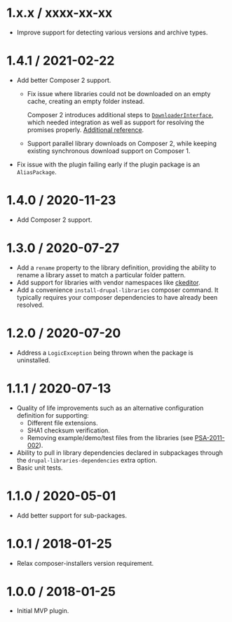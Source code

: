 1.x.x / xxxx-xx-xx
========================
* Improve support for detecting various versions and archive types.

1.4.1 / 2021-02-22
========================
* Add better Composer 2 support.

  * Fix issue where libraries could not be downloaded on an empty cache, creating an empty folder instead.

    Composer 2 introduces additional steps to [`DownloaderInterface`][composer-2-upgrade], which 
    needed integration as well as support for resolving the promises properly. [Additional reference][composer-2-download-support].
  * Support parallel library downloads on Composer 2, while keeping existing synchronous download support on Composer 1.
* Fix issue with the plugin failing early if the plugin package is an `AliasPackage`. 

1.4.0 / 2020-11-23
========================
* Add Composer 2 support.

1.3.0 / 2020-07-27
========================
* Add a `rename` property to the library definition, providing the ability to
    rename a library asset to match a particular folder pattern.
* Add support for libraries with vendor namespaces like [ckeditor][ckeditor-downloads].
* Add a convenience `install-drupal-libraries` composer command. It typically
    requires your composer dependencies to have already been resolved.

1.2.0 / 2020-07-20
========================
* Address a `LogicException` being thrown when the package is uninstalled.

1.1.1 / 2020-07-13
========================

* Quality of life improvements such as an alternative configuration
definition for supporting:
    * Different file extensions.
    * SHA1 checksum verification.
    * Removing example/demo/test files from the libraries (see [PSA-2011-002](https://www.drupal.org/node/1189632)).
* Ability to pull in library dependencies declared in subpackages through the
`drupal-libraries-dependencies` extra option.
* Basic unit tests.

1.1.0 / 2020-05-01
========================
* Add better support for sub-packages.

1.0.1 / 2018-01-25 
========================
* Relax composer-installers version requirement.

1.0.0 / 2018-01-25 
========================
* Initial MVP plugin.

[composer-2-upgrade]: https://getcomposer.org/upgrade/UPGRADE-2.0.md
[composer-2-download-support]: https://github.com/composer/composer/issues/9209
[ckeditor-downloads]: https://github.com/balbuf/drupal-libraries-installer/issues/6
